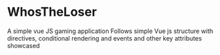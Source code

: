 # WhosTheLoser
A simple vue JS gaming application
Follows simple Vue js structure with directives, conditional rendering and events and other key attributes showcased
